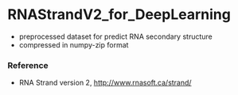 # RNAStrandV2_for_DeepLearning
- preprocessed dataset for predict RNA secondary structure
- compressed in numpy-zip format

### Reference
- RNA Strand version 2, http://www.rnasoft.ca/strand/